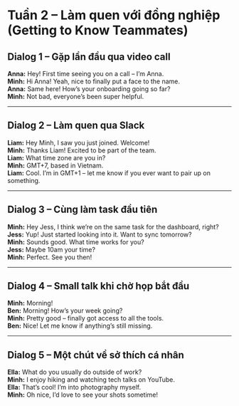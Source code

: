 # Tuần 2 – Làm quen với đồng nghiệp (Getting to Know Teammates)

## Dialog 1 – Gặp lần đầu qua video call
**Anna:** Hey! First time seeing you on a call – I’m Anna.  
**Minh:** Hi Anna! Yeah, nice to finally put a face to the name.  
**Anna:** Same here! How’s your onboarding going so far?  
**Minh:** Not bad, everyone’s been super helpful.

---

## Dialog 2 – Làm quen qua Slack
**Liam:** Hey Minh, I saw you just joined. Welcome!  
**Minh:** Thanks Liam! Excited to be part of the team.  
**Liam:** What time zone are you in?  
**Minh:** GMT+7, based in Vietnam.  
**Liam:** Cool. I’m in GMT+1 – let me know if you ever want to pair up on something.

---

## Dialog 3 – Cùng làm task đầu tiên
**Minh:** Hey Jess, I think we’re on the same task for the dashboard, right?  
**Jess:** Yup! Just started looking into it. Want to sync tomorrow?  
**Minh:** Sounds good. What time works for you?  
**Jess:** Maybe 10am your time?  
**Minh:** Perfect. See you then!

---

## Dialog 4 – Small talk khi chờ họp bắt đầu
**Minh:** Morning!  
**Ben:** Morning! How’s your week going?  
**Minh:** Pretty good – finally got access to all the tools.  
**Ben:** Nice! Let me know if anything’s still missing.

---

## Dialog 5 – Một chút về sở thích cá nhân
**Ella:** What do you usually do outside of work?  
**Minh:** I enjoy hiking and watching tech talks on YouTube.  
**Ella:** That’s cool! I’m into photography myself.  
**Minh:** Oh nice, I’d love to see your shots sometime!